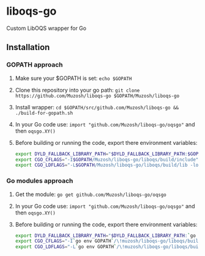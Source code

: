 # liboqs-go

Custom LibOQS wrapper for Go

## Installation

### GOPATH approach

1. Make sure your $GOPATH is set: `echo $GOPATH`
2. Clone this repository into your go path: `git clone https://github.com/Muzosh/liboqs-go $GOPATH/Muzosh/liboqs-go`
3. Install wrapper: `cd $GOPATH/src/github.com/Muzosh/liboqs-go && ./build-for-gopath.sh`
4. In your Go code use: `import "github.com/Muzosh/liboqs-go/oqsgo"` and then `oqsgo.XY()`
5. Before building or running the code, export there environment variables:

    ```bash
    export DYLD_FALLBACK_LIBRARY_PATH="$DYLD_FALLBACK_LIBRARY_PATH:$GOPATH/Muzosh/liboqs-go/liboqs/build/lib" # only for macOS
    export CGO_CFLAGS="-I$GOPATH/Muzosh/liboqs-go/liboqs/build/include"
    export CGO_LDFLAGS="-L$GOPATH/Muzosh/liboqs-go/liboqs/build/lib -loqs"
    ```

### Go modules approach

1. Get the module: `go get github.com/Muzosh/liboqs-go/oqsgo`
2. In your Go code use: `import "github.com/Muzosh/liboqs-go/oqsgo"` and then `oqsgo.XY()`
3. Before building or running the code, export there environment variables:

    ```bash
    export DYLD_FALLBACK_LIBRARY_PATH="$DYLD_FALLBACK_LIBRARY_PATH:`go env GOPATH`/\!muzosh/liboqs-go/liboqs/build/lib" # only for macOS
    export CGO_CFLAGS="-I`go env GOPATH`/\!muzosh/liboqs-go/liboqs/build/include"
    export CGO_LDFLAGS="-L`go env GOPATH`/\!muzosh/liboqs-go/liboqs/build/lib -loqs"
    ```
